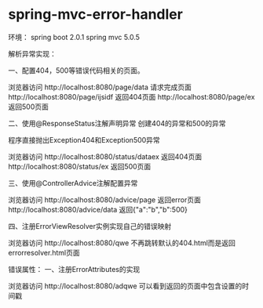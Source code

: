 # spring-mvc-error-handler
环境：
spring boot 2.0.1
spring mvc 5.0.5

解析异常实现：

一、配置404，500等错误代码相关的页面。

浏览器访问
http://localhost:8080/page/data
请求完成页面
http://localhost:8080/page/ijsidf
返回404页面
http://localhost:8080/page/ex
返回500页面

二、使用@ResponseStatus注解声明异常
创建404的异常和500的异常



程序直接抛出Exception404和Exception500异常

浏览器访问
http://localhost:8080/status/dataex
返回404页面
http://localhost:8080/status/ex
返回500页面

三、使用@ControllerAdvice注解配置异常

浏览器访问
http://localhost:8080/advice/page
返回error页面
http://localhost:8080/advice/data
返回{"a":"b","b":500}

四、注册ErrorViewResolver实例实现自己的错误映射

浏览器访问
http://localhost:8080/qwe
不再跳转默认的404.html而是返回errorresolver.html页面

错误属性：
一、注册ErrorAttributes的实现

浏览器访问
http://localhost:8080/adqwe
可以看到返回的页面中包含设置的时间戳
